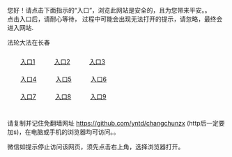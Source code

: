 您好！请点击下面指示的“入口”，浏览此网站是安全的，且为您带来平安。。 <br/>
点击入口后，请耐心等待， 过程中可能会出现无法打开的提示，请忽略，最终会进入网站. </br>

法轮大法在长春<br/>
<div style="padding:10px"><a style="margin:20px" target="_blank" href="https://dxpooakie6x2r.cloudfront.net/2Qpsp?fnwotymp" id="ccLink1" rel="nofollow">入口1</a> <a target="_blank" style="margin:20px" href="https://d2wdnxwaqzsang.cloudfront.net/2Qpsp?ejnyqef" id="ccLink2" rel="nofollow">入口2</a> <a style="margin:20px" target="_blank" href="https://d1jugxt1zfkpxl.cloudfront.net/2Qpsp?oohzpchi" id="ccLink3" rel="nofollow">入口3</a></div>

<div style="padding:10px" ><a style="margin:20px" target="_blank" href="https://dxpooakie6x2r.cloudfront.net/2Qpsp?fnwotymp" id="ccLink4" rel="nofollow">入口4</a> <a style="margin:20px" href="https://d2wdnxwaqzsang.cloudfront.net/2Qpsp?ejnyqef" target="_blank" id="ccLink5" rel="nofollow">入口5</a> <a style="margin:20px" href="https://d1jugxt1zfkpxl.cloudfront.net/2Qpsp?oohzpchi" target="_blank" id="ccLink6" rel="nofollow">入口6</a></div>

<div style="padding:10px"><a style="margin:20px" target="_blank" href="https://dxpooakie6x2r.cloudfront.net/2Qpsp?fnwotymp" id="ccLink7" rel="nofollow">入口7</a> <a style="margin:20px" href="https://d2wdnxwaqzsang.cloudfront.net/2Qpsp?ejnyqef" target="_blank" id="ccLink8" rel="nofollow">入口8</a> <a style="margin:20px" target="_blank" href="https://d1jugxt1zfkpxl.cloudfront.net/2Qpsp?oohzpchi" id="ccLink9" rel="nofollow">入口9</a></div>

<br/>



请复制并记住免翻墙网址 https://github.com/yntd/changchunzx (http后一定要加s)，在电脑或手机的浏览器均可访问。。<br/>

微信如提示停止访问该网页，须先点击右上角，选择浏览器打开。

